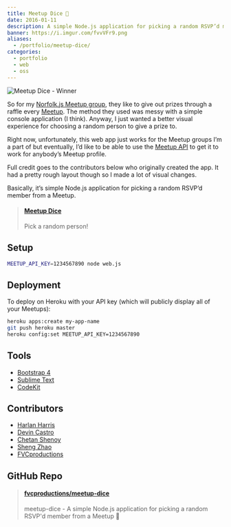 ```yaml
---
title: Meetup Dice 🎲
date: 2016-01-11
description: A simple Node.js application for picking a random RSVP’d member from a Meetup.
banner: https://i.imgur.com/fvvVFr9.png
aliases:
  - /portfolio/meetup-dice/
categories:
  - portfolio
  - web
  - oss
---
```


![Meetup Dice - Winner](https://fvcproductions.files.wordpress.com/2016/01/meetupdice-winner.png)

So for my [Norfolk.js Meetup group](https://meetup.com/NorfolkJS), they like to give out prizes through a raffle every [Meetup](https://meetup.com). The method they used was messy with a simple console application (I think). Anyway, I just wanted a better visual experience for choosing a random person to give a prize to.

Right now, unfortunately, this web app just works for the Meetup groups I’m a part of but eventually, I’d like to be able to use the [Meetup API](https://www.meetup.com/meetup_api/) to get it to work for anybody’s Meetup profile.

Full credit goes to the contributors below who originally created the app. It had a pretty rough layout though so I made a lot of visual changes.

Basically, it’s simple Node.js application for picking a random RSVP’d member from a Meetup.

<blockquote class="embedly-card"><h4><a href="http://meetfvc.herokuapp.com/">Meetup Dice</a></h4><p>Pick a random person!</p></blockquote>
<script async src="//cdn.embedly.com/widgets/platform.js" charset="UTF-8"></script>

## Setup

```bash
MEETUP_API_KEY=1234567890 node web.js
```

## Deployment

To deploy on Heroku with your API key (which will publicly display all of your Meetups):

```bash
heroku apps:create my-app-name
git push heroku master
heroku config:set MEETUP_API_KEY=1234567890
```

## Tools

- [Bootstrap 4](https://v4-alpha.getbootstrap.com/)
- [Sublime Text](https://github.com/fvcproductions/Sublime)
- [CodeKit](https://incident57.com/codekit/)

## Contributors

- [Harlan Harris](https://github.com/HarlanH)
- [Devin Castro](https://github.com/ddcast)
- [Chetan Shenoy](https://github.com/cshenoy)
- [Sheng Zhao](https://github.com/itsheng)
- [FVCproductions](https://github.com/fvcproductions)

## GitHub Repo

<blockquote class="embedly-card"><h4><a href="https://github.com/fvcproductions/meetup-dice">fvcproductions/meetup-dice</a></h4><p>meetup-dice - A simple Node.js application for picking a random RSVP'd member from a Meetup 👥</p></blockquote>
<script async src="//cdn.embedly.com/widgets/platform.js" charset="UTF-8"></script>
